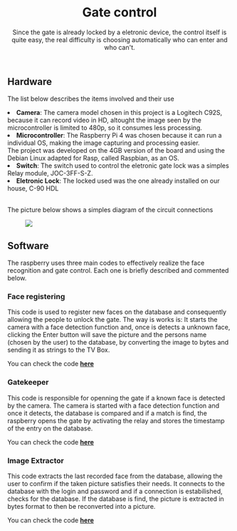 <!DOCTYPE html>
<html lang="en">
<head>
<meta charset="UTF-8">
</head>
<body>
<header>
  <h1>Gate control</h1>
  <p>Since the gate is already locked by a eletronic device, the control itself is quite easy, the real difficulty is choosing automatically who can enter and who can't.</p>
</header>
<main>
  <section>
    <article>
      <h2>Hardware</h2>
      <p>The list below describes the items involved and their use</p> 
      <li><strong>Camera</strong>: The camera model chosen in this project is a Logitech C92S, because it can record video in HD, altought the image seen by the microcontroller is limited to 480p, 
        so it consumes less processing.</li>
      <li><strong>Microcontroller</strong>: The Raspberry Pi 4 was chosen because it can run a individual OS, making the image capturing and processing easier.<br>
      The project was developed on the 4GB version of the board and using the Debian Linux adapted for Rasp, called Raspbian, as an OS.</li>
      <li><strong>Switch</strong>: The switch used to control the eletronic gate lock was a simples Relay module, JOC-3FF-S-Z.</li>
      <li><strong>Eletronic Lock</strong>: The locked used was the one already installed on our house, C-90 HDL</li>
      <br>
      <p>The picture below shows a simples diagram of the circuit connections</p>
      <figure>
        <img src="https://github.com/Thiago5B/RaspberryPi-FaceRecognition-Door-Control/blob/main/img/circuitorelay.png"></img>
      </figure>
      <h2>Software</h2> 
      <p>The raspberry uses three main codes to effectively realize the face recognition and gate control. Each one is briefly described and commented below.</p>
        <h3>Face registering</h3>
        <p>This code is used to register new faces on the database and consequently allowing the people to unlock the gate. The way is works is: It starts the camera with a face detection function and, once is detects a unknown face, clicking the Enter button will save the picture and the persons name (chosen by the user) to the database, by converting the image to bytes and sending it as strings to the TV Box.</p>
       <p>You can check the code <strong><a href="https://github.com/Thiago5B/RaspberryPi-FaceRecognition-Door-Control/blob/main/Raspberry%20Pi%204/Gate%20Control/Cadastro.py">here</a></strong></p>
      <h3>Gatekeeper</h3>
      <p>This code is responsible for openning the gate if a known face is detected by the camera. The camera is started with a face detection function and once it detects, the database is compared and if a match is find, the raspberry opens the gate by activating the relay and stores the timestamp of the entry on the database.</p>
       <p>You can check the code <strong><a href="https://github.com/Thiago5B/RaspberryPi-FaceRecognition-Door-Control/blob/main/Raspberry%20Pi%204/Gate%20Control/Poorteiro.py">here</a></strong></p>
       <h3>Image Extractor</h3>
      <p>This code extracts the last recorded face from the database, allowing the user to confirm if the taken picture satisfies their needs. It connects to the database with the login and password and if a connection is estabilished, checks for the database. If the database is find, the picture is extracted in bytes format to then be reconverted into a picture.</p>
       <p>You can check the code <strong><a href="https://github.com/Thiago5B/RaspberryPi-FaceRecognition-Door-Control/blob/main/Raspberry%20Pi%204/Gate%20Control/Extrai_img.py">here</a></strong></p>
      </article>
  </section>
</main>
</body>
</html>
